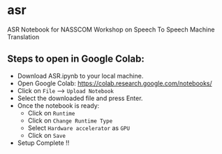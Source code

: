 
# asr
ASR Notebook for NASSCOM Workshop on Speech To Speech Machine Translation

## Steps to open in Google Colab:

 - Download ASR.ipynb to your local machine.
 - Open Google Colab: https://colab.research.google.com/notebooks/
 - Click on `File` --> `Upload Notebook`
 - Select the downloaded file and press Enter.
 - Once the notebook is ready:
	 -  Click on `Runtime`
	 -  Click on `Change Runtime Type`
	 -  Select `Hardware accelerator` as `GPU`
	 -  Click on `Save`
 - Setup Complete !!

 
